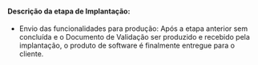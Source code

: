 #### Descrição da etapa de Implantação:
- Envio das funcionalidades para produção: Após a etapa anterior sem concluída e o Documento de Validação ser produzido e recebido pela implantação, o produto de software é finalmente entregue para o cliente.
